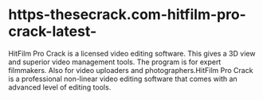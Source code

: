 # https-thesecrack.com-hitfilm-pro-crack-latest-
HitFilm Pro Crack is a licensed video editing software. This gives a 3D view and superior video management tools. The program is for expert filmmakers. Also for video uploaders and photographers.HitFilm Pro Crack is a professional non-linear video editing software that comes with an advanced level of editing tools.
